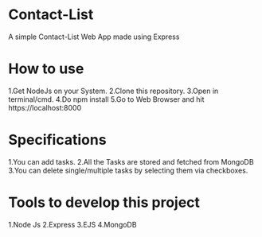 # Contact-List
A simple Contact-List Web App made using Express
# How to use 
1.Get NodeJs on your System.
2.Clone this repository.
3.Open in terminal/cmd.
4.Do npm install
5.Go to Web Browser and hit
https://localhost:8000
# Specifications
1.You can add tasks.
2.All the Tasks are stored and fetched from MongoDB
3.You can delete single/multiple tasks by selecting them via checkboxes.
# Tools to develop this project
1.Node Js
2.Express
3.EJS
4.MongoDB
